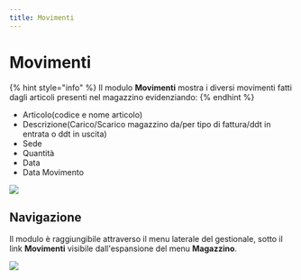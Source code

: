 ```yaml
---
title: Movimenti
---
```


# Movimenti

{% hint style="info" %}
Il modulo **Movimenti** mostra i diversi movimenti fatti dagli articoli presenti nel magazzino evidenziando:
{% endhint %}

* Articolo(codice e nome articolo)
* Descrizione(Carico/Scarico magazzino da/per tipo di fattura/ddt in entrata o ddt in uscita)
* Sede
* Quantità
* Data
* Data Movimento

![](https://firebasestorage.googleapis.com/v0/b/gitbook-x-prod.appspot.com/o/spaces%2F-LZJeLg23eVDvrCv74U7-887967055%2Fuploads%2FMsGhDEr96WnlXptqMJtp%2Ffile.png?alt=media)

## Navigazione

Il modulo è raggiungibile attraverso il menu laterale del gestionale, sotto il link **Movimenti** visibile dall'espansione del menu **Magazzino**.

![](https://firebasestorage.googleapis.com/v0/b/gitbook-x-prod.appspot.com/o/spaces%2F-LZJeLg23eVDvrCv74U7-887967055%2Fuploads%2FlNa8EkWmDGixtMRojU5L%2Ffile.png?alt=media)
